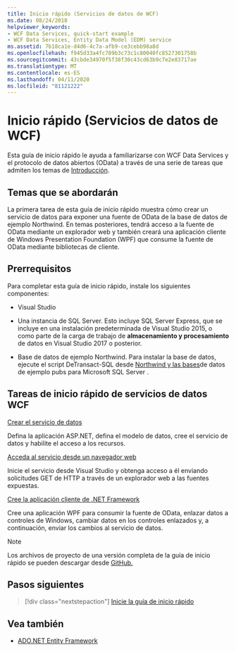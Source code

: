 ```yaml
---
title: Inicio rápido (Servicios de datos de WCF)
ms.date: 08/24/2018
helpviewer_keywords:
- WCF Data Services, quick-start example
- WCF Data Services, Entity Data Model (EDM) service
ms.assetid: 7b18ca1e-d4d6-4c7a-afb9-ce3cebb98a8d
ms.openlocfilehash: f945d33a4fc789b3c73c1c80040fc8527301758b
ms.sourcegitcommit: 43cbde34970f5f38f30c43cd63b9c7e2e83717ae
ms.translationtype: MT
ms.contentlocale: es-ES
ms.lasthandoff: 04/11/2020
ms.locfileid: "81121222"
---
```

# <a name="quickstart-wcf-data-services"></a>Inicio rápido (Servicios de datos de WCF)

Esta guía de inicio rápido le ayuda a familiarizarse con WCF Data Services y el protocolo de datos abiertos (OData) a través de una serie de tareas que admiten los temas de [Introducción](getting-started-with-wcf-data-services.md).

## <a name="what-youll-learn"></a>Temas que se abordarán

La primera tarea de esta guía de inicio rápido muestra cómo crear un servicio de datos para exponer una fuente de OData de la base de datos de ejemplo Northwind. En temas posteriores, tendrá acceso a la fuente de OData mediante un explorador web y también creará una aplicación cliente de Windows Presentation Foundation (WPF) que consume la fuente de OData mediante bibliotecas de cliente.

## <a name="prerequisites"></a>Prerrequisitos

Para completar esta guía de inicio rápido, instale los siguientes componentes:

- Visual Studio

- Una instancia de SQL Server. Esto incluye SQL Server Express, que se incluye en una instalación predeterminada de Visual Studio 2015, o como parte de la carga de trabajo de **almacenamiento y procesamiento** de datos en Visual Studio 2017 o posterior.

- Base de datos de ejemplo Northwind. Para instalar la base de datos, ejecute el script DeTransact-SQL desde [Northwind y las bases](https://github.com/Microsoft/sql-server-samples/tree/master/samples/databases/northwind-pubs)de datos de ejemplo pubs para Microsoft SQL Server .

## <a name="wcf-data-services-quickstart-tasks"></a>Tareas de inicio rápido de servicios de datos WCF

 [Crear el servicio de datos](creating-the-data-service.md)

 Defina la aplicación ASP.NET, defina el modelo de datos, cree el servicio de datos y habilite el acceso a los recursos.

 [Acceda al servicio desde un navegador web](accessing-the-service-from-a-web-browser-wcf-data-services-quickstart.md)

 Inicie el servicio desde Visual Studio y obtenga acceso a él enviando solicitudes GET de HTTP a través de un explorador web a las fuentes expuestas.

 [Cree la aplicación cliente de .NET Framework](creating-the-dotnet-client-application-wcf-data-services-quickstart.md)

 Cree una aplicación WPF para consumir la fuente de OData, enlazar datos a controles de Windows, cambiar datos en los controles enlazados y, a continuación, enviar los cambios al servicio de datos.

> [!NOTE]
> Los archivos de proyecto de una versión completa de la guía de inicio rápido se pueden descargar desde [GitHub.](https://github.com/microsoftarchive/msdn-code-gallery-community-s-z/tree/master/WCF%20Data%20Services%20Quickstart%20(OData%20Service%20and%20WPF%20Client))

## <a name="next-steps"></a>Pasos siguientes

> [!div class="nextstepaction"]
> [Inicie la guía de inicio rápido](creating-the-data-service.md)

## <a name="see-also"></a>Vea también

- [ADO.NET Entity Framework](../adonet/ef/index.md)
